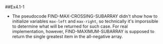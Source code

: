 ##Ex4.1-1
 * The pseudocode FIND-MAX-CROSSING-SUBARRAY didn't show how to initialize variables `max-left` and `max-right`, so technically it's imporssible to determine what will be returned for such case. For real implementation, however, FIND-MAXIMUM-SUBARRAY is supposed to return the single greatest item in the all-negative array. 
